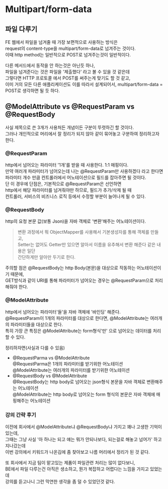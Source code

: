 # Multipart/form-data

## 파일 다루기

FE 웹에서 파일을 넘겨줄 때 가장 보편적으로 사용하는 방식은\
request의 content-type을 multipart/form-data로 넘겨주는 것이다.\
이때 http method는 일반적으로 POST로 넘겨주는것이 일반적이다.

다른 메서드에서 동작을 안 하는것은 아닌듯 하나,\
파일을 넘겨준다는 것은 파일을 '제출했다' 라고 볼 수 있을 것 같은데\
그렇다면 HTTP 프로토콜 에서 POST를 써주는게 맞기도 할 것 같고,\
이미 거의 모든 다른 애플리케이션도 이를 따라서 설계되어서, multipart/form-data = POST로 생각하면 될 듯 하다.

## @ModelAttribute vs @RequestParam vs @RequestBody

사실 제목으로 쓴 3개가 사용처든 개념이든 구분이 뚜렷하긴 할 것이다.\
그러나 개인적으로 머리에서 잘 정리가 되지 않아 같이 묶어놓고 구분하여 정리하고자 한다.

### @RequestParam

http에서 넘어오는 파라미터 '1개'를 받을 때 사용한다. 1:1 매핑이다.\
만약 여러개 파라미터가 넘어오는데 나는 @RequestParam만 사용하겠다 라고 한다면\
파라미터 개수 만큼 컨트롤러에서 어노테이션으로 필드를 잡아주면 될 것이다.\
단 이 경우에 단점은, 기본적으로 @RequestParam은 선언하면\
http에서 해당 파라미터를 넘겨줘야만 하므로, 필드가 추가/삭제 될 때\
컨트롤러, 서비스의 비즈니스 로직 등에서 수정할 부분이 늘어나게 될 수 있다.

### @RequestBody

http의 요청 본문 값(보통 Json)을 자바 객체로 '변환'해주는 어노테이션이다.

> 변환 과정에서 뭐 ObjectMapper를 사용해서 기본생성자를 통해 객체를 만들고,\
> Setter는 없어도 Getter만 있으면 알아서 이름을 유추해서 변환 해준다 같은 내용은 일단\
> 간단하게만 알아만 두기로 한다.

주의할 점은 @RequestBody는 http Body(본문)을 대상으로 작동하는 어노테이션이기 때문에,\
GET방식과 같이 URI를 통해 파라미터가 넘어오는 경우는 @RequestParam으로 처리해줘야 한다.

### @ModelAttribute

http에서 넘어오는 파라미터'들'을 자바 객체에 '바인딩' 해준다.\
@RequestParam이 1개의 파라미터를 대상으로 한다면, @ModelAttribute는 여러개의 파라미터들을 대상으로 한다.\
특히 가장 큰 특징은 @ModelAttribute는 form형식'만' 으로 넘어오는 데이터를 처리 할 수 있다.

정리하자면(사실과 다를 수 있음)

* @RequestParma vs @ModelAttribute\
  @RequestParma은 1개의 파라미터를 받기위한 어노테이션\
  @ModelAttribute는 여러개의 파라미터를 받기위한 어노테이션
* @RequestBody vs @ModelAttribute\
  @RequestBody는 http body로 넘어오는 json형식 본문을 자바 객체로 변환해주는 어노테이션\
  @ModelAttribute는 http body로 넘어오는 form 형식의 본문은 자바 객체에 매핑해주는 어노테이션



### 강의 간략 후기

이전에 회사에서 @ModelAttribute냐 @RequestBody냐 가지고 꽤나 고생한 기억이 있는데,\
그때는 그냥 사실 '아 하나는 되고 얘는 뭐가 안되나보다, 되는걸로 해놓고 넘어가' 하고 지나갔는데\
이번 강의에서 키워드가 나온김에 좀 찾아보고 나름 머리에서 정리가 된 것 같다.

또 회사에서 지금 팀이 맡고있는 제품이 파일관련 처리는 많이 없다보니,\
BE에서 파일 다루는건 아직은 생소하고, 뭔가 복잡하고 어렵다는 느낌을 가지고 있었는데\
강의를 듣고나니 그런 막연한 생각을 좀 덜 수 있었던것 같다.
